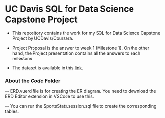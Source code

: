 # UC Davis SQL for Data Science Capstone Project


- This repository contains the work for my SQL for Data Science Capstone Project by UCDavis/Coursera.

- Project Proposal is the answer to week 1 (Milestone 1). On the other hand, the Project presentation contains all the answers to each milestone.
  
- The dataset is available in this [link](https://www.dropbox.com/scl/fo/hwon0m27p181iv3z0wfc1/h?rlkey=kqels8jolsgb58k72db9q46gu&dl=0).

### About the _Code_ Folder

-- ERD.vuerd file is for creating the ER diagram. You need to download the ERD Editor extension in VSCode to use this.

-- You can run the SportsStats.session.sql file to create the corresponding tables.
